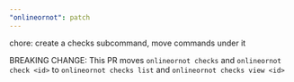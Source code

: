 ```yaml
---
"onlineornot": patch
---
```


chore: create a checks subcommand, move commands under it

BREAKING CHANGE: This PR moves `onlineornot checks` and `onlineornot check <id>` to `onlineornot checks list` and `onlineornot checks view <id>`
